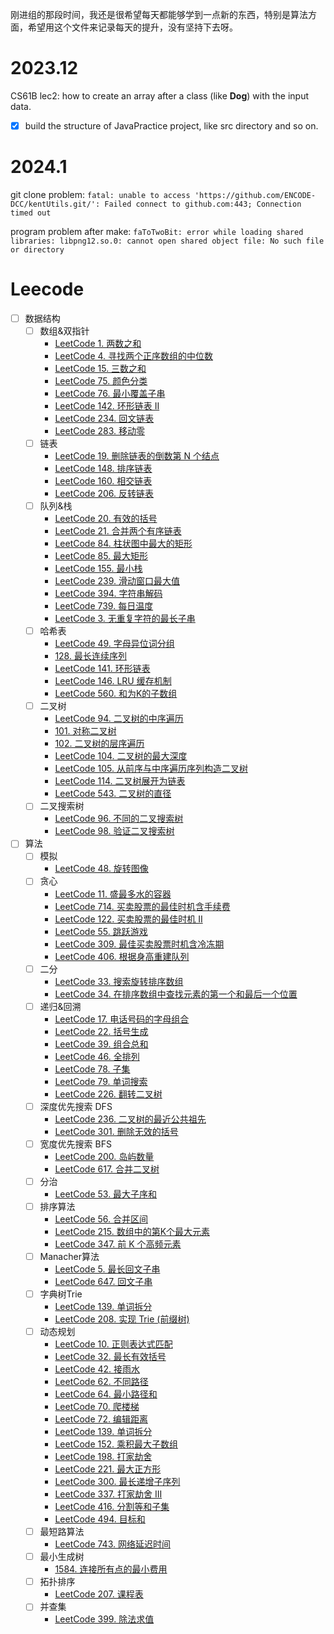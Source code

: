 刚进组的那段时间，我还是很希望每天都能够学到一点新的东西，特别是算法方面，希望用这个文件来记录每天的提升，没有坚持下去呀。

# 2023.12

CS61B lec2: how to create an array after a class (like **Dog**) with the input data.

- [x] build the structure of  JavaPractice project, like src directory and so on.

# 2024.1

git clone problem: `fatal: unable to access 'https://github.com/ENCODE-DCC/kentUtils.git/': Failed connect to github.com:443; Connection timed out`

program problem after make: `faToTwoBit: error while loading shared libraries: libpng12.so.0: cannot open shared object file: No such file or directory`

# Leecode

- [ ] 数据结构
	- [ ] 数组&双指针
		- [LeetCode 1. 两数之和](https://link.zhihu.com/?target=https%3A//leetcode-cn.com/problems/two-sum/)
		- [LeetCode 4. 寻找两个正序数组的中位数](https://link.zhihu.com/?target=https%3A//leetcode-cn.com/problems/median-of-two-sorted-arrays/)
		- [LeetCode 15. 三数之和](https://link.zhihu.com/?target=https%3A//leetcode-cn.com/problems/3sum/)
		- [LeetCode 75. 颜色分类](https://link.zhihu.com/?target=https%3A//leetcode-cn.com/problems/sort-colors/)
		- [LeetCode 76. 最小覆盖子串](https://link.zhihu.com/?target=https%3A//leetcode-cn.com/problems/minimum-window-substring/)
		- [LeetCode 142. 环形链表 II](https://link.zhihu.com/?target=https%3A//leetcode-cn.com/problems/linked-list-cycle-ii/)
		- [LeetCode 234. 回文链表](https://link.zhihu.com/?target=https%3A//leetcode-cn.com/problems/palindrome-linked-list/)
		- [LeetCode 283. 移动零](https://link.zhihu.com/?target=https%3A//leetcode-cn.com/problems/move-zeroes/)
	- [ ] 链表
		- [LeetCode 19. 删除链表的倒数第 N 个结点](https://link.zhihu.com/?target=https%3A//leetcode-cn.com/problems/remove-nth-node-from-end-of-list/)
		- [LeetCode 148. 排序链表](https://link.zhihu.com/?target=https%3A//leetcode-cn.com/problems/sort-list/)
		- [LeetCode 160. 相交链表](https://link.zhihu.com/?target=https%3A//leetcode-cn.com/problems/intersection-of-two-linked-lists/)
		- [LeetCode 206. 反转链表](https://link.zhihu.com/?target=https%3A//leetcode-cn.com/problems/reverse-linked-list/)
	- [ ] 队列&栈
		- [LeetCode 20. 有效的括号](https://link.zhihu.com/?target=https%3A//leetcode-cn.com/problems/valid-parentheses/)
		- [LeetCode 21. 合并两个有序链表](https://link.zhihu.com/?target=https%3A//leetcode-cn.com/problems/merge-two-sorted-lists/)
		- [LeetCode 84. 柱状图中最大的矩形](https://link.zhihu.com/?target=https%3A//leetcode-cn.com/problems/largest-rectangle-in-histogram/)
		- [LeetCode 85. 最大矩形](https://link.zhihu.com/?target=https%3A//leetcode-cn.com/problems/maximal-rectangle/)
		- [LeetCode 155. 最小栈](https://link.zhihu.com/?target=https%3A//leetcode-cn.com/problems/min-stack/)
		- [LeetCode 239. 滑动窗口最大值](https://link.zhihu.com/?target=https%3A//leetcode-cn.com/problems/sliding-window-maximum/)
		- [LeetCode 394. 字符串解码](https://link.zhihu.com/?target=https%3A//leetcode-cn.com/problems/decode-string/)
		- [LeetCode 739. 每日温度](https://link.zhihu.com/?target=https%3A//leetcode-cn.com/problems/daily-temperatures/)
		- [LeetCode 3. 无重复字符的最长子串](https://link.zhihu.com/?target=https%3A//leetcode-cn.com/problems/longest-substring-without-repeating-characters/)
	- [ ] 哈希表
		- [LeetCode 49. 字母异位词分组](https://link.zhihu.com/?target=https%3A//leetcode-cn.com/problems/group-anagrams/)
		- [128. 最长连续序列](https://link.zhihu.com/?target=https%3A//leetcode-cn.com/problems/longest-consecutive-sequence/)
		- [LeetCode 141. 环形链表](https://link.zhihu.com/?target=https%3A//leetcode-cn.com/problems/linked-list-cycle/)
		- [LeetCode 146. LRU 缓存机制](https://link.zhihu.com/?target=https%3A//leetcode-cn.com/problems/lru-cache/)
		- [LeetCode 560. 和为K的子数组](https://link.zhihu.com/?target=https%3A//leetcode-cn.com/problems/subarray-sum-equals-k/)
	- [ ] 二叉树
		- [LeetCode 94. 二叉树的中序遍历](https://link.zhihu.com/?target=https%3A//leetcode-cn.com/problems/binary-tree-inorder-traversal/)
		- [101. 对称二叉树](https://link.zhihu.com/?target=https%3A//leetcode-cn.com/problems/symmetric-tree/)
		- [102. 二叉树的层序遍历](https://link.zhihu.com/?target=https%3A//leetcode-cn.com/problems/binary-tree-level-order-traversal/)
		- [LeetCode 104. 二叉树的最大深度](https://link.zhihu.com/?target=https%3A//leetcode-cn.com/problems/maximum-depth-of-binary-tree/)
		- [LeetCode 105. 从前序与中序遍历序列构造二叉树](https://link.zhihu.com/?target=https%3A//leetcode-cn.com/problems/construct-binary-tree-from-preorder-and-inorder-traversal/)
		- [LeetCode 114. 二叉树展开为链表](https://link.zhihu.com/?target=https%3A//leetcode-cn.com/problems/flatten-binary-tree-to-linked-list/)
		- [LeetCode 543. 二叉树的直径](https://link.zhihu.com/?target=https%3A//leetcode-cn.com/problems/diameter-of-binary-tree/)
	- [ ] 二叉搜索树
		- [LeetCode 96. 不同的二叉搜索树](https://link.zhihu.com/?target=https%3A//leetcode-cn.com/problems/unique-binary-search-trees/)
		- [LeetCode 98. 验证二叉搜索树](https://link.zhihu.com/?target=https%3A//leetcode-cn.com/problems/validate-binary-search-tree/)
- [ ] 算法
	- [ ] 模拟
		- [LeetCode 48. 旋转图像](https://link.zhihu.com/?target=https%3A//leetcode-cn.com/problems/rotate-image/)
	- [ ] 贪心
		- [LeetCode 11. 盛最多水的容器](https://link.zhihu.com/?target=https%3A//leetcode-cn.com/problems/container-with-most-water/)
		- [LeetCode 714. 买卖股票的最佳时机含手续费](https://link.zhihu.com/?target=https%3A//leetcode-cn.com/problems/best-time-to-buy-and-sell-stock-with-transaction-fee/)
		- [LeetCode 122. 买卖股票的最佳时机 II](https://link.zhihu.com/?target=https%3A//leetcode-cn.com/problems/best-time-to-buy-and-sell-stock-ii/)
		- [LeetCode 55. 跳跃游戏](https://link.zhihu.com/?target=https%3A//leetcode-cn.com/problems/jump-game/)
		- [LeetCode 309. 最佳买卖股票时机含冷冻期](https://link.zhihu.com/?target=https%3A//leetcode-cn.com/problems/best-time-to-buy-and-sell-stock-with-cooldown/)
		- [LeetCode 406. 根据身高重建队列](https://link.zhihu.com/?target=https%3A//leetcode-cn.com/problems/queue-reconstruction-by-height/)
	- [ ] 二分
		- [LeetCode 33. 搜索旋转排序数组](https://link.zhihu.com/?target=https%3A//leetcode-cn.com/problems/search-in-rotated-sorted-array/)
		- [LeetCode 34. 在排序数组中查找元素的第一个和最后一个位置](https://link.zhihu.com/?target=https%3A//leetcode-cn.com/problems/find-first-and-last-position-of-element-in-sorted-array/)
	- [ ] 递归&回溯
		- [LeetCode 17. 电话号码的字母组合](https://link.zhihu.com/?target=https%3A//leetcode-cn.com/problems/letter-combinations-of-a-phone-number/)
		- [LeetCode 22. 括号生成](https://link.zhihu.com/?target=https%3A//leetcode-cn.com/problems/generate-parentheses/)
		- [LeetCode 39. 组合总和](https://link.zhihu.com/?target=https%3A//leetcode-cn.com/problems/combination-sum/)
		- [LeetCode 46. 全排列](https://link.zhihu.com/?target=https%3A//leetcode-cn.com/problems/permutations/)
		- [LeetCode 78. 子集](https://link.zhihu.com/?target=https%3A//leetcode-cn.com/problems/subsets/)
		- [LeetCode 79. 单词搜索](https://link.zhihu.com/?target=https%3A//leetcode-cn.com/problems/word-search/)
		- [LeetCode 226. 翻转二叉树](https://link.zhihu.com/?target=https%3A//leetcode-cn.com/problems/invert-binary-tree/)
	- [ ] 深度优先搜索 DFS
		- [LeetCode 236. 二叉树的最近公共祖先](https://link.zhihu.com/?target=https%3A//leetcode-cn.com/problems/lowest-common-ancestor-of-a-binary-tree/)
		- [LeetCode 301. 删除无效的括号](https://link.zhihu.com/?target=https%3A//leetcode-cn.com/problems/remove-invalid-parentheses/)
	- [ ] 宽度优先搜索 BFS
		- [LeetCode 200. 岛屿数量](https://link.zhihu.com/?target=https%3A//leetcode-cn.com/problems/number-of-islands/)
		- [LeetCode 617. 合并二叉树](https://link.zhihu.com/?target=https%3A//leetcode-cn.com/problems/merge-two-binary-trees/)
	- [ ] 分治
		- [LeetCode 53. 最大子序和](https://link.zhihu.com/?target=https%3A//leetcode-cn.com/problems/maximum-subarray/)
	- [ ] 排序算法
		- [LeetCode 56. 合并区间](https://link.zhihu.com/?target=https%3A//leetcode-cn.com/problems/merge-intervals/)
		- [LeetCode 215. 数组中的第K个最大元素](https://link.zhihu.com/?target=https%3A//leetcode-cn.com/problems/kth-largest-element-in-an-array/)
		- [LeetCode 347. 前 K 个高频元素](https://link.zhihu.com/?target=https%3A//leetcode-cn.com/problems/top-k-frequent-elements/)
	- [ ] Manacher算法
		- [LeetCode 5. 最长回文子串](https://link.zhihu.com/?target=https%3A//leetcode-cn.com/problems/longest-palindromic-substring/)
		- [LeetCode 647. 回文子串](https://link.zhihu.com/?target=https%3A//leetcode-cn.com/problems/palindromic-substrings/)
	- [ ] 字典树Trie
		- [LeetCode 139. 单词拆分](https://link.zhihu.com/?target=https%3A//leetcode-cn.com/problems/word-break/)
		- [LeetCode 208. 实现 Trie (前缀树)](https://link.zhihu.com/?target=https%3A//leetcode-cn.com/problems/implement-trie-prefix-tree/)
	- [ ] 动态规划
		- [LeetCode 10. 正则表达式匹配](https://link.zhihu.com/?target=https%3A//leetcode-cn.com/problems/regular-expression-matching/)
		- [LeetCode 32. 最长有效括号](https://link.zhihu.com/?target=https%3A//leetcode-cn.com/problems/longest-valid-parentheses/)
		- [LeetCode 42. 接雨水](https://link.zhihu.com/?target=https%3A//leetcode-cn.com/problems/trapping-rain-water/)
		- [LeetCode 62. 不同路径](https://link.zhihu.com/?target=https%3A//leetcode-cn.com/problems/unique-paths/)
		- [LeetCode 64. 最小路径和](https://link.zhihu.com/?target=https%3A//leetcode-cn.com/problems/minimum-path-sum/)
		- [LeetCode 70. 爬楼梯](https://link.zhihu.com/?target=https%3A//leetcode-cn.com/problems/climbing-stairs/)
		- [LeetCode 72. 编辑距离](https://link.zhihu.com/?target=https%3A//leetcode-cn.com/problems/edit-distance/)
		- [LeetCode 139. 单词拆分](https://link.zhihu.com/?target=https%3A//leetcode-cn.com/problems/word-break/)
		- [LeetCode 152. 乘积最大子数组](https://link.zhihu.com/?target=https%3A//leetcode-cn.com/problems/maximum-product-subarray/)
		- [LeetCode 198. 打家劫舍](https://link.zhihu.com/?target=https%3A//leetcode-cn.com/problems/house-robber/)
		- [LeetCode 221. 最大正方形](https://link.zhihu.com/?target=https%3A//leetcode-cn.com/problems/maximal-square/)
		- [LeetCode 300. 最长递增子序列](https://link.zhihu.com/?target=https%3A//leetcode-cn.com/problems/longest-increasing-subsequence/)
		- [LeetCode 337. 打家劫舍 III](https://link.zhihu.com/?target=https%3A//leetcode-cn.com/problems/house-robber-iii/)
		- [LeetCode 416. 分割等和子集](https://link.zhihu.com/?target=https%3A//leetcode-cn.com/problems/partition-equal-subset-sum/)
		- [LeetCode 494. 目标和](https://link.zhihu.com/?target=https%3A//leetcode-cn.com/problems/target-sum/)
	- [ ] 最短路算法
		- [LeetCode 743. 网络延迟时间](https://link.zhihu.com/?target=https%3A//leetcode-cn.com/problems/network-delay-time/)
	- [ ] 最小生成树
		- [1584. 连接所有点的最小费用](https://link.zhihu.com/?target=https%3A//leetcode-cn.com/problems/min-cost-to-connect-all-points/)
	- [ ] 拓扑排序
		- [LeetCode 207. 课程表](https://link.zhihu.com/?target=https%3A//leetcode-cn.com/problems/course-schedule/)
	- [ ] 并查集
		- [LeetCode 399. 除法求值](https://link.zhihu.com/?target=https%3A//leetcode-cn.com/problems/evaluate-division/)
